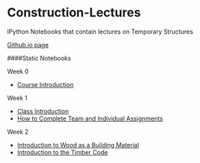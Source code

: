 Construction-Lectures
=====================

IPython Notebooks that contain lectures on Temporary Structures

[Github.io page](http://damontallen.github.io/Construction-Lectures/)

####Static Notebooks

Week 0

* [Course Introduction](http://nbviewer.ipython.org/urls/raw.github.com/damontallen/Construction-Lectures/master/Greetings.ipynb)

Week 1

* [Class Introduction](http://nbviewer.ipython.org/urls/raw.github.com/damontallen/Construction-Lectures/master/Week%201%20-%20Class%20Introduction.ipynb)
* [How to Complete Team and Individual Assignments](http://nbviewer.ipython.org/urls/raw.github.com/damontallen/Construction-Lectures/master/Week%201%20-%20Class%20Introduction.ipynb)

Week 2

* [Introduction to Wood as a Building Material](http://nbviewer.ipython.org/urls/raw.github.com/damontallen/Construction-Lectures/master/Week%202%20-%20Introduction%20to%20Wood%20as%20a%20Building%20Material.ipynb)
* [Introduction to the Timber Code](http://nbviewer.ipython.org/github/damontallen/Construction-Lectures/blob/master/Week%202-%20Introduction%20to%20Timber%20NDS.ipynb)
